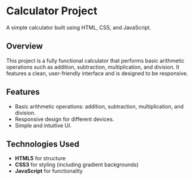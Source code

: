 # Calculator Project

A simple calculator built using HTML, CSS, and JavaScript.

## Overview

This project is a fully functional calculator that performs basic arithmetic operations such as addition, subtraction, multiplication, and division. It features a clean, user-friendly interface and is designed to be responsive.

## Features

- Basic arithmetic operations: addition, subtraction, multiplication, and division.
- Responsive design for different devices.
- Simple and intuitive UI.

## Technologies Used

- **HTML5** for structure
- **CSS3** for styling (including gradient backgrounds)
- **JavaScript** for functionality
